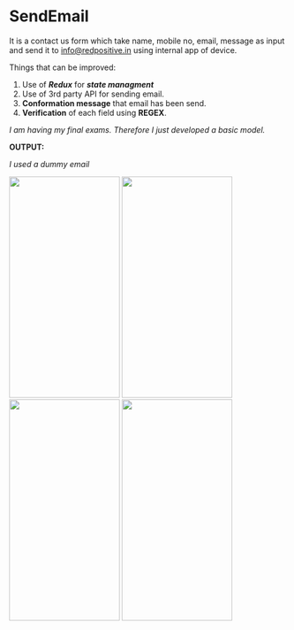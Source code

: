 # SendEmail
It is a contact us form which take name, mobile no, email, message as input and send it to info@redpositive.in using internal app of device.

Things that can be improved:
1. Use of **_Redux_** for **_state managment_**
2. Use of 3rd party API for sending email.
3. **Conformation message** that email has been send.
4. **Verification** of each field using **REGEX**.

_I am having my final exams. Therefore I just developed a basic model._



**OUTPUT:**


 _I used a dummy email_

 <div>
<img src="https://user-images.githubusercontent.com/79095428/174468626-bb6e781f-ef02-4f72-b07f-b5c25e82b6a0.jpeg" width="200" height="400"/> 
<img src="https://user-images.githubusercontent.com/79095428/174468319-05a7be71-d059-4f0e-be1b-6db03ce79e2f.jpeg" width="200" height="400" />
<img src="https://user-images.githubusercontent.com/79095428/174468322-f42a46c6-8696-4c13-b56c-cad3710d173d.jpeg" width="200" height="400"/>
<img src="https://user-images.githubusercontent.com/79095428/174468326-5c7b2f19-0807-463f-921f-f64772e53b7e.jpeg" width="200" height="400"/>
  </div>

